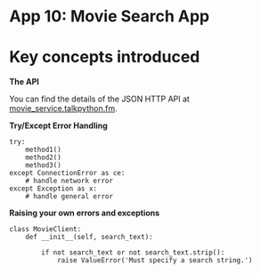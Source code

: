 # App 10: Movie Search App


Key concepts introduced
=================

**The API**

You can find the details of the JSON HTTP API at [movie_service.talkpython.fm](http://movie_service.talkpython.fm/).

**Try/Except Error Handling**

    try:
        method1()
        method2()
        method3()
    except ConnectionError as ce:
        # handle network error
    except Exception as x:
        # handle general error

**Raising your own errors and exceptions**

    class MovieClient:
        def __init__(self, search_text):

            if not search_text or not search_text.strip():
                raise ValueError('Must specify a search string.')
